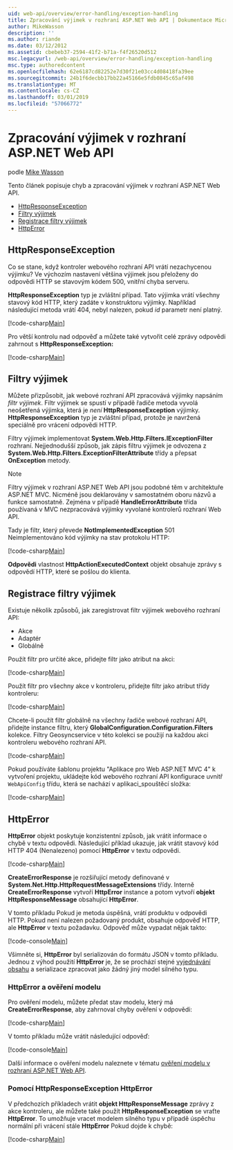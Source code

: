 ```yaml
---
uid: web-api/overview/error-handling/exception-handling
title: Zpracování výjimek v rozhraní ASP.NET Web API | Dokumentace Microsoftu
author: MikeWasson
description: ''
ms.author: riande
ms.date: 03/12/2012
ms.assetid: cbebeb37-2594-41f2-b71a-f4f26520d512
msc.legacyurl: /web-api/overview/error-handling/exception-handling
msc.type: authoredcontent
ms.openlocfilehash: 62e6187cd82252e7d30f21e03cc4d08418fa39ee
ms.sourcegitcommit: 24b1f6decbb17bb22a45166e5fdb0845c65af498
ms.translationtype: MT
ms.contentlocale: cs-CZ
ms.lasthandoff: 03/01/2019
ms.locfileid: "57066772"
---
```

<a name="exception-handling-in-aspnet-web-api"></a>Zpracování výjimek v rozhraní ASP.NET Web API
====================
podle [Mike Wasson](https://github.com/MikeWasson)

Tento článek popisuje chyb a zpracování výjimek v rozhraní ASP.NET Web API.

- [HttpResponseException](#httpresponserexception)
- [Filtry výjimek](#exception_filters)
- [Registrace filtry výjimek](#registering_exception_filters)
- [HttpError](#httperror)

<a id="httpresponserexception"></a>
## <a name="httpresponseexception"></a>HttpResponseException

Co se stane, když kontroler webového rozhraní API vrátí nezachycenou výjimku? Ve výchozím nastavení většina výjimek jsou přeloženy do odpovědi HTTP se stavovým kódem 500, vnitřní chyba serveru.

**HttpResponseException** typ je zvláštní případ. Tato výjimka vrátí všechny stavový kód HTTP, který zadáte v konstruktoru výjimky. Například následující metoda vrátí 404, nebyl nalezen, pokud *id* parametr není platný.

[!code-csharp[Main](exception-handling/samples/sample1.cs)]

Pro větší kontrolu nad odpověď a můžete také vytvořit celé zprávy odpovědi zahrnout s **HttpResponseException:** 

[!code-csharp[Main](exception-handling/samples/sample2.cs)]

<a id="exception_filters"></a>
## <a name="exception-filters"></a>Filtry výjimek

Můžete přizpůsobit, jak webové rozhraní API zpracovává výjimky napsáním *filtr výjimek*. Filtr výjimek se spustí v případě řadiče metoda vyvolá neošetřená výjimka, která je *není* **HttpResponseException** výjimky. **HttpResponseException** typ je zvláštní případ, protože je navržená speciálně pro vrácení odpovědi HTTP.

Filtry výjimek implementovat **System.Web.Http.Filters.IExceptionFilter** rozhraní. Nejjednodušší způsob, jak zápis filtru výjimek je odvozena z **System.Web.Http.Filters.ExceptionFilterAttribute** třídy a přepsat **OnException** metody.

> [!NOTE]
> Filtry výjimek v rozhraní ASP.NET Web API jsou podobné těm v architektuře ASP.NET MVC. Nicméně jsou deklarovány v samostatném oboru názvů a funkce samostatně. Zejména v případě **HandleErrorAttribute** třída používaná v MVC nezpracovává výjimky vyvolané kontrolerů rozhraní Web API.


Tady je filtr, který převede **NotImplementedException** 501 Neimplementováno kód výjimky na stav protokolu HTTP:

[!code-csharp[Main](exception-handling/samples/sample3.cs)]

**Odpovědi** vlastnost **HttpActionExecutedContext** objekt obsahuje zprávy s odpovědí HTTP, které se pošlou do klienta.

<a id="registering_exception_filters"></a>
## <a name="registering-exception-filters"></a>Registrace filtry výjimek

Existuje několik způsobů, jak zaregistrovat filtr výjimek webového rozhraní API:

- Akce
- Adaptér
- Globálně

Použít filtr pro určité akce, přidejte filtr jako atribut na akci:

[!code-csharp[Main](exception-handling/samples/sample4.cs)]

Použít filtr pro všechny akce v kontroleru, přidejte filtr jako atribut třídy kontroleru:

[!code-csharp[Main](exception-handling/samples/sample5.cs)]

Chcete-li použít filtr globálně na všechny řadiče webové rozhraní API, přidejte instance filtru, který **GlobalConfiguration.Configuration.Filters** kolekce. Filtry Geosyncservice v této kolekci se použijí na každou akci kontroleru webového rozhraní API.

[!code-csharp[Main](exception-handling/samples/sample6.cs)]

Pokud používáte šablonu projektu "Aplikace pro Web ASP.NET MVC 4" k vytvoření projektu, ukládejte kód webového rozhraní API konfigurace uvnitř `WebApiConfig` třídu, která se nachází v aplikaci\_spouštěcí složka:

[!code-csharp[Main](exception-handling/samples/sample7.cs?highlight=5)]

<a id="httperror"></a>
## <a name="httperror"></a>HttpError

**HttpError** objekt poskytuje konzistentní způsob, jak vrátit informace o chybě v textu odpovědi. Následující příklad ukazuje, jak vrátit stavový kód HTTP 404 (Nenalezeno) pomocí **HttpError** v textu odpovědi.

[!code-csharp[Main](exception-handling/samples/sample8.cs)]

**CreateErrorResponse** je rozšiřující metody definované v **System.Net.Http.HttpRequestMessageExtensions** třídy. Interně **CreateErrorResponse** vytvoří **HttpError** instance a potom vytvoří **objekt HttpResponseMessage** obsahující **HttpError**.

V tomto příkladu Pokud je metoda úspěšná, vrátí produktu v odpovědi HTTP. Pokud není nalezen požadovaný produkt, obsahuje odpověď HTTP, ale **HttpError** v textu požadavku. Odpověď může vypadat nějak takto:

[!code-console[Main](exception-handling/samples/sample9.cmd)]

Všimněte si, **HttpError** byl serializován do formátu JSON v tomto příkladu. Jednou z výhod použití **HttpError** je, že se prochází stejné [vyjednávání obsahu](../formats-and-model-binding/content-negotiation.md) a serializace zpracovat jako žádný jiný model silného typu.

### <a name="httperror-and-model-validation"></a>HttpError a ověření modelu

Pro ověření modelu, můžete předat stav modelu, který má **CreateErrorResponse**, aby zahrnoval chyby ověření v odpovědi:

[!code-csharp[Main](exception-handling/samples/sample10.cs)]

V tomto příkladu může vrátit následující odpověď:

[!code-console[Main](exception-handling/samples/sample11.cmd)]

Další informace o ověření modelu naleznete v tématu [ověření modelu v rozhraní ASP.NET Web API](../formats-and-model-binding/model-validation-in-aspnet-web-api.md).

### <a name="using-httperror-with-httpresponseexception"></a>Pomocí HttpResponseException HttpError

V předchozích příkladech vrátit **objekt HttpResponseMessage** zprávy z akce kontroleru, ale můžete také použít **HttpResponseException** se vraťte **HttpError**. To umožňuje vracet modelem silného typu v případě úspěchu normální při vrácení stále **HttpError** Pokud dojde k chybě:

[!code-csharp[Main](exception-handling/samples/sample12.cs)]

